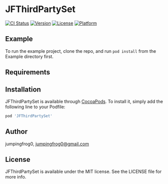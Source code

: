 # JFThirdPartySet

[![CI Status](https://img.shields.io/travis/jumpingfrog0/JFThirdPartySet.svg?style=flat)](https://travis-ci.org/jumpingfrog0/JFThirdPartySet)
[![Version](https://img.shields.io/cocoapods/v/JFThirdPartySet.svg?style=flat&colorB=blue)](https://cocoapods.org/pods/JFThirdPartySet)
[![License](https://img.shields.io/cocoapods/l/JFThirdPartySet.svg?style=flat)](https://cocoapods.org/pods/JFThirdPartySet)
[![Platform](https://img.shields.io/cocoapods/p/JFThirdPartySet.svg?style=flat)](https://cocoapods.org/pods/JFThirdPartySet)

## Example

To run the example project, clone the repo, and run `pod install` from the Example directory first.

## Requirements

## Installation

JFThirdPartySet is available through [CocoaPods](https://cocoapods.org). To install
it, simply add the following line to your Podfile:

```ruby
pod 'JFThirdPartySet'
```

## Author

jumpingfrog0, jumpingfrog0@gmail.com

## License

JFThirdPartySet is available under the MIT license. See the LICENSE file for more info.
